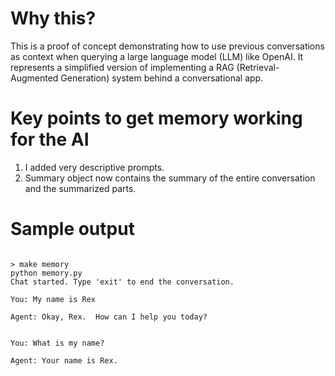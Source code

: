 # Why this? 

This is a proof of concept demonstrating how to use previous conversations as context when querying a large language model (LLM) like OpenAI. It represents a simplified version of implementing a RAG (Retrieval-Augmented Generation) system behind a conversational app.


# Key points to get memory working for the AI

1. I added very descriptive prompts.
2. Summary object now contains the summary of the entire conversation and the summarized parts. 

# Sample output

```base

> make memory
python memory.py
Chat started. Type 'exit' to end the conversation.

You: My name is Rex

Agent: Okay, Rex.  How can I help you today?


You: What is my name?

Agent: Your name is Rex.
```
